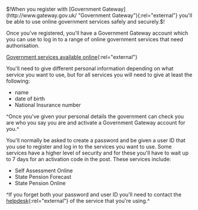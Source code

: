 $!When you register with [Government Gateway](http://www.gateway.gov.uk/ "Government Gateway"){:rel="external"} you'll be able to use online government services safely and securely.$!

Once you've registered, you'll have a Government Gateway account which you can use to log in to a range of online government services that need authorisation. 

[Government services available online](http://www.gateway.gov.uk/Help/Help.aspx?content=help_government_services_online.htm&languageid=0 "Government services available online"){:rel="external"}

You'll need to give different personal information depending on what service you want to use, but for all services you will need to give at least the following:

- name
- date of birth
- National Insurance number

^Once you've given your personal details the government can check you are who you say you are and activate a Government Gateway account for you.^

You'll normally be asked to create a password and be given a user ID that you use to register and log in to the services you want to use. Some services have a higher level of security and for these you'll have to wait up to 7 days for an activation code in the post. These services include:

- Self Assessment Online
- State Pension Forecast
- State Pension Online

^If you forget both your password and user ID you'll need to contact the [helpdesk](http://www.gateway.gov.uk/Help/Help.aspx?content=help_help_desk.htm&languageid=0 "helpdesk"){:rel="external"} of the service that you're using.^

